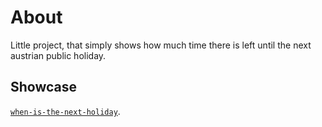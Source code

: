 # About

Little project, that simply shows how much time there is left until the next austrian public holiday.

## Showcase

 [`when-is-the-next-holiday`](when-is-the-next-holiday.vercel.app).

